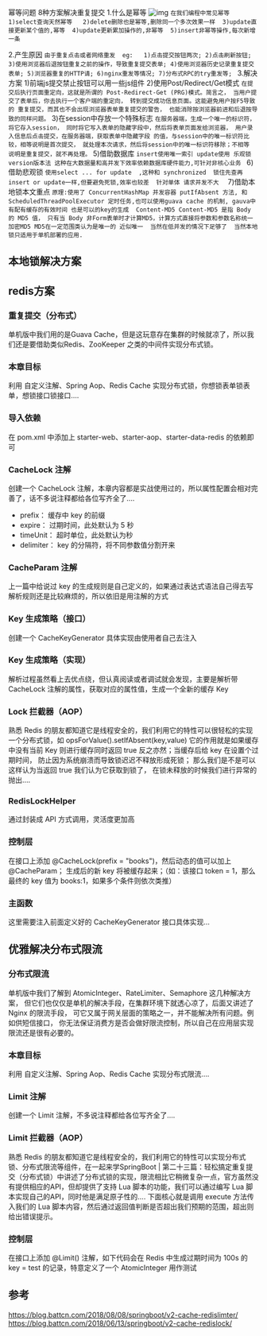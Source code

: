 幂等问题 8种方案解决重复提交
1.什么是幂等
![img](/doc/微信截图_20191121193423.png)
`在我们编程中常见幂等
 1)select查询天然幂等  
 2)delete删除也是幂等,删除同一个多次效果一样 
 3)update直接更新某个值的,幂等 
 4)update更新累加操作的,非幂等 
 5)insert非幂等操作,每次新增一条`
 
2.产生原因
 `由于重复点击或者网络重发  eg:  
  1)点击提交按钮两次;
  2)点击刷新按钮;
  3)使用浏览器后退按钮重复之前的操作，导致重复提交表单;
  4)使用浏览器历史记录重复提交表单;
  5)浏览器重复的HTTP请;
  6)nginx重发等情况;
  7)分布式RPC的try重发等;
`
3.解决方案
1)前端js提交禁止按钮可以用一些js组件
2)使用Post/Redirect/Get模式
`在提交后执行页面重定向，这就是所谓的
 Post-Redirect-Get (PRG)模式。简言之，
 当用户提交了表单后，你去执行一个客户端的重定向，
 转到提交成功信息页面。这能避免用户按F5导致的
 重复提交，而其也不会出现浏览器表单重复提交的警告，
 也能消除按浏览器前进和后退按导致的同样问题。`
3)在session中存放一个特殊标志
`在服务器端，生成一个唯一的标识符，将它存入session，
 同时将它写入表单的隐藏字段中，然后将表单页面发给浏览器，
 用户录入信息后点击提交，在服务器端，获取表单中隐藏字段
 的值，与session中的唯一标识符比较，相等说明是首次提交，
 就处理本次请求，然后将session中的唯一标识符移除；不相等
 说明是重复提交，就不再处理。`
5)借助数据库
`insert使用唯一索引 update使用 乐观锁 version版本法
 这种在大数据量和高并发下效率依赖数据库硬件能力,可针对非核心业务
 `
6)借助悲观锁
`使用select ... for update  ,这种和 synchronized 
 锁住先查再insert or update一样,但要避免死锁,效率也较差 
 针对单体 请求并发不大 
 `
7)借助本地锁本文重点
`原理:使用了 ConcurrentHashMap 并发容器 putIfAbsent 方法,
 和 ScheduledThreadPoolExecutor 定时任务,也可以使用guava cache
 的机制, gauva中有配有缓存的有效时间 也是可以的key的生成 
 Content-MD5 Content-MD5 是指 Body 的 MD5 值，
 只有当 Body 非Form表单时才计算MD5，计算方式直接将参数和参数名称统一加密MD5
 MD5在一定范围类认为是唯一的 近似唯一  当然在低并发的情况下足够了 
 当然本地锁只适用于单机部署的应用.
 `
## 本地锁解决方案



## redis方案
### 重复提交（分布式）
单机版中我们用的是Guava Cache，但是这玩意存在集群的时候就凉了，所以我们还是要借助类似Redis、ZooKeeper 之类的中间件实现分布式锁。
### 本章目标
利用 自定义注解、Spring Aop、Redis Cache 实现分布式锁，你想锁表单锁表单，想锁接口锁接口….
### 导入依赖
在 pom.xml 中添加上 starter-web、starter-aop、starter-data-redis 的依赖即可
### CacheLock 注解
创建一个 CacheLock 注解，本章内容都是实战使用过的，所以属性配置会相对完善了，话不多说注释都给各位写齐全了….
* prefix： 缓存中 key 的前缀
* expire： 过期时间，此处默认为 5 秒
* timeUnit： 超时单位，此处默认为秒
* delimiter： key 的分隔符，将不同参数值分割开来
### CacheParam 注解
上一篇中给说过 key 的生成规则是自己定义的，如果通过表达式语法自己得去写解析规则还是比较麻烦的，所以依旧是用注解的方式
### Key 生成策略（接口）
创建一个 CacheKeyGenerator 具体实现由使用者自己去注入
### Key 生成策略（实现）
解析过程虽然看上去优点绕，但认真阅读或者调试就会发现，主要是解析带 CacheLock 注解的属性，获取对应的属性值，生成一个全新的缓存 Key
### Lock 拦截器（AOP）
熟悉 Redis 的朋友都知道它是线程安全的，我们利用它的特性可以很轻松的实现一个分布式锁，如 opsForValue().setIfAbsent(key,value) 它的作用就是如果缓存中没有当前 Key 
则进行缓存同时返回 true 反之亦然；当缓存后给 key 在设置个过期时间，
防止因为系统崩溃而导致锁迟迟不释放形成死锁； 
那么我们是不是可以这样认为当返回 true 我们认为它获取到锁了，
在锁未释放的时候我们进行异常的抛出….
### RedisLockHelper
通过封装成 API 方式调用，灵活度更加高
### 控制层
在接口上添加 @CacheLock(prefix = "books")，然后动态的值可以加上@CacheParam；
生成后的新 key 将被缓存起来；（如：该接口 token = 1，那么最终的 key 值为 books:1，如果多个条件则依次类推）
### 主函数
这里需要注入前面定义好的 CacheKeyGenerator 接口具体实现…

## 优雅解决分布式限流
### 分布式限流
单机版中我们了解到 AtomicInteger、RateLimiter、Semaphore 这几种解决方案，
但它们也仅仅是单机的解决手段，在集群环境下就透心凉了，后面又讲述了 Nginx 的限流手段，
可它又属于网关层面的策略之一，并不能解决所有问题。例如供短信接口，
你无法保证消费方是否会做好限流控制，所以自己在应用层实现限流还是很有必要的。
### 本章目标
利用 自定义注解、Spring Aop、Redis Cache 实现分布式限流….
### Limit 注解
创建一个 Limit 注解，不多说注释都给各位写齐全了….
### Limit 拦截器（AOP）
熟悉 Redis 的朋友都知道它是线程安全的，我们利用它的特性可以实现分布式锁、分布式限流等组件，在一起来学SpringBoot | 第二十三篇：轻松搞定重复提交（分布式锁）中讲述了分布式锁的实现，限流相比它稍微复杂一点，官方虽然没有提供相应的API，但却提供了支持 Lua 脚本的功能，我们可以通过编写 Lua 脚本实现自己的API，同时他是满足原子性的….
下面核心就是调用 execute 方法传入我们的 Lua 脚本内容，然后通过返回值判断是否超出我们预期的范围，超出则给出错误提示。
### 控制层
在接口上添加 @Limit() 注解，如下代码会在 Redis 中生成过期时间为 100s 的 key = test 的记录，特意定义了一个 AtomicInteger 用作测试
## 参考
https://blog.battcn.com/2018/08/08/springboot/v2-cache-redislimter/
https://blog.battcn.com/2018/06/13/springboot/v2-cache-redislock/
